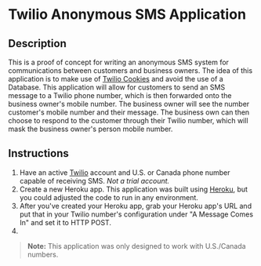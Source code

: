 # Twilio Anonymous SMS Application

## Description
This is a proof of concept for writing an anonymous SMS system for communications between customers and business owners. The idea of this application is to make use of [Twilio Cookies](https://support.twilio.com/hc/en-us/articles/223136287-How-do-Twilio-cookies-work-) and avoid the use of a Database. This application will allow for customers to send an SMS message to a Twilio phone number, which is then forwarded onto the business owner's mobile number. The business owner will see the number customer's mobile number and their message. The business own can then choose to respond to the customer through their Twilio number, which will mask the business owner's person mobile number.

## Instructions

1. Have an active [Twilio](https://www.twilio.com/try-twilio) account and U.S. or Canada phone number capable of receiving SMS. _Not a trial account._
2. Create a new Heroku app. This application was built using [Heroku](https://heroku.com), but you could adjusted the code to run in any environment. 
3. After you've created your Heroku app, grab your Heroku app's URL and put that in your Twilio number's configuration under "A Message Comes In" and set it to HTTP POST.
4. 

>**Note:**
This application was only designed to work with U.S./Canada numbers.
